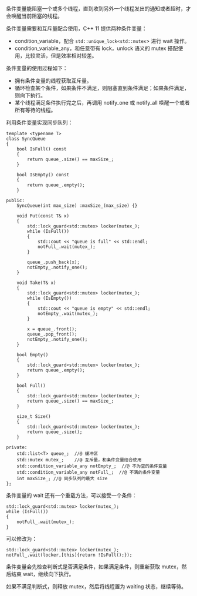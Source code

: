 条件变量能阻塞一个或多个线程，直到收到另外一个线程发出的通知或者超时，才会唤醒当前阻塞的线程。

条件变量需要和互斥量配合使用，C++ 11 提供两种条件变量：

- condition_variable，配合 `std::unique_lock<std::mutex`> 进行 wait 操作。
- condition_variable_any，和任意带有 lock，unlock 语义的 mutex 搭配使用，比较灵活，但是效率相对较差。

条件变量的使用过程如下：

- 拥有条件变量的线程获取互斥量。
- 循环检查某个条件，如果条件不满足，则阻塞直到条件满足；如果条件满足，则向下执行。
- 某个线程满足条件执行完之后，再调用 notify_one 或 notify_all 唤醒一个或者所有等待的线程。

利用条件变量实现同步队列：

```
template <typename T>
class SyncQueue
{
	bool IsFull() const
	{
		return queue_.size() == maxSize_;
	}

	bool IsEmpty() const
	{
		return queue_.empty();
	}

public:
	SyncQueue(int max_size) :maxSize_(max_size) {}

	void Put(const T& x)
	{
		std::lock_guard<std::mutex> locker(mutex_);
		while (IsFull())
		{
			std::cout << "queue is full" << std::endl;
			notFull_.wait(mutex_);
		}		

		queue_.push_back(x);
		notEmpty_.notify_one();
	}

	void Take(T& x)
	{
		std::lock_guard<std::mutex> locker(mutex_);
		while (IsEmpty())
		{
			std::cout << "queue is empty" << std::endl;
			notEmpty_.wait(mutex_);
		}

		x = queue_.front();
		queue_.pop_front();
		notEmpty_.notify_one();
	}

	bool Empty()
	{
		std::lock_guard<std::mutex> locker(mutex_);
		return queue_.empty();
	}

	bool Full()
	{
		std::lock_guard<std::mutex> locker(mutex_);
		return queue_.size() == maxSize_;
	}

	size_t Size()
	{
		std::lock_guard<std::mutex> locker(mutex_);
		return queue_.size();
	}

private:
	std::list<T> queue_;  //@ 缓冲区
	std::mutex mutex_;	  //@ 互斥量，和条件变量结合使用
	std::condition_variable_any notEmpty_;  //@ 不为空的条件变量
	std::condition_variable_any notFull_;  //@ 不满的条件变量
	int maxSize_; //@ 同步队列的最大 size
};
```

条件变量的 wait 还有一个重载方法，可以接受一个条件：

```
std::lock_guard<std::mutex> locker(mutex_);
while (IsFull())
{
	notFull_.wait(mutex_);
}		
```

可以修改为：

```
std::lock_guard<std::mutex> locker(mutex_);
notFull_.wait(locker,[this]{return !IsFull();});
```

条件变量会先检查判断式是否满足条件，如果满足条件，则重新获取 mutex，然后结束  wait，继续向下执行。

如果不满足判断式，则释放 mutex，然后将线程置为 waiting 状态，继续等待。









